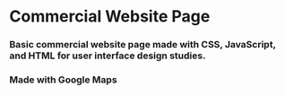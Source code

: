 
# Commercial Website Page
### Basic commercial website page made with CSS, JavaScript, and HTML for user interface design studies.
### Made with Google Maps
